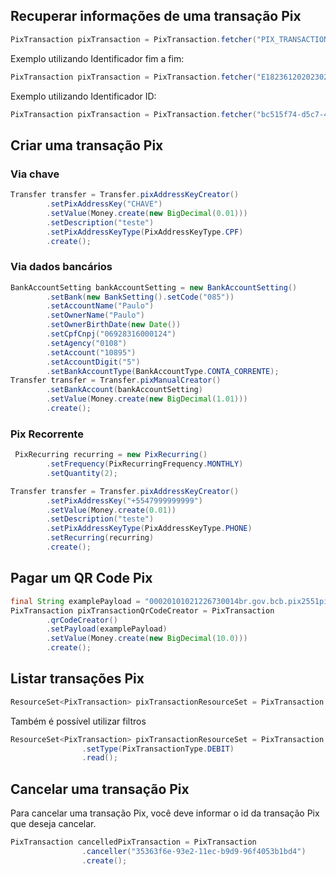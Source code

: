 ## Recuperar informações de uma transação Pix
```java
PixTransaction pixTransaction = PixTransaction.fetcher("PIX_TRANSACTION_ID").fetch();
```
Exemplo utilizando Identificador fim a fim:
```java
PixTransaction pixTransaction = PixTransaction.fetcher("E18236120202302141342s15536c561e").fetch();
```
Exemplo utilizando Identificador ID:
```java
PixTransaction pixTransaction = PixTransaction.fetcher("bc515f74-d5c7-4bc2-93e5-3bafc0a9b15d").fetch();
```

## Criar uma transação Pix
### Via chave
```java
Transfer transfer = Transfer.pixAddressKeyCreator()
        .setPixAddressKey("CHAVE")
        .setValue(Money.create(new BigDecimal(0.01)))
        .setDescription("teste")
        .setPixAddressKeyType(PixAddressKeyType.CPF)
        .create();
```
### Via dados bancários
```java
BankAccountSetting bankAccountSetting = new BankAccountSetting()
        .setBank(new BankSetting().setCode("085"))
        .setAccountName("Paulo")
        .setOwnerName("Paulo")
        .setOwnerBirthDate(new Date())
        .setCpfCnpj("06928316000124")
        .setAgency("0108")
        .setAccount("10895")
        .setAccountDigit("5")
        .setBankAccountType(BankAccountType.CONTA_CORRENTE);
Transfer transfer = Transfer.pixManualCreator()
        .setBankAccount(bankAccountSetting)
        .setValue(Money.create(new BigDecimal(1.01)))
        .create();
```

### Pix Recorrente
```java
 PixRecurring recurring = new PixRecurring()
        .setFrequency(PixRecurringFrequency.MONTHLY)
        .setQuantity(2);

Transfer transfer = Transfer.pixAddressKeyCreator()
        .setPixAddressKey("+5547999999999")
        .setValue(Money.create(0.01))
        .setDescription("teste")
        .setPixAddressKeyType(PixAddressKeyType.PHONE)
        .setRecurring(recurring)
        .create();
```

## Pagar um QR Code Pix
```java
final String examplePayload = "00020101021226730014br.gov.bcb.pix2551pix-h.asaas.com/pixqrcode/cobv/pay_76575613967995145204000053039865802BR5905ASAAS6009Joinville61088922827162070503***63045E7A";
PixTransaction pixTransactionQrCodeCreator = PixTransaction
        .qrCodeCreator()
        .setPayload(examplePayload)
        .setValue(Money.create(new BigDecimal(10.0)))
        .create();
```

## Listar transações Pix
```java
ResourceSet<PixTransaction> pixTransactionResourceSet = PixTransaction.reader().read();
```

Também é possível utilizar filtros

```java
ResourceSet<PixTransaction> pixTransactionResourceSet = PixTransaction.reader()
                .setType(PixTransactionType.DEBIT)
                .read();
```

## Cancelar uma transação Pix

Para cancelar uma transação Pix, você deve informar o id da transação Pix que deseja cancelar.

```java
PixTransaction cancelledPixTransaction = PixTransaction
                .canceller("35363f6e-93e2-11ec-b9d9-96f4053b1bd4")
                .create();
```
